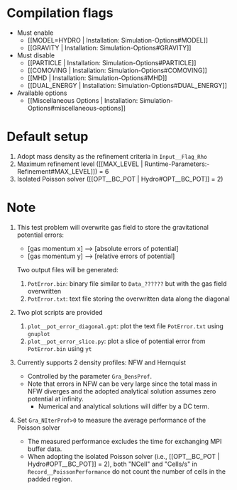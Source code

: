 # Compilation flags
- Must enable
   - [[MODEL=HYDRO | Installation: Simulation-Options#MODEL]]
   - [[GRAVITY | Installation: Simulation-Options#GRAVITY]]
- Must disable
   - [[PARTICLE | Installation: Simulation-Options#PARTICLE]]
   - [[COMOVING | Installation: Simulation-Options#COMOVING]]
   - [[MHD | Installation: Simulation-Options#MHD]]
   - [[DUAL_ENERGY | Installation: Simulation-Options#DUAL_ENERGY]]
- Available options
   - [[Miscellaneous Options | Installation: Simulation-Options#miscellaneous-options]]


# Default setup
1. Adopt mass density as the refinement criteria in `Input__Flag_Rho`
2. Maximum refinement level ([[MAX_LEVEL | Runtime-Parameters:-Refinement#MAX_LEVEL]]) = 6
3. Isolated Poisson solver ([[OPT__BC_POT | Hydro#OPT__BC_POT]] = 2)


# Note
1. This test problem will overwrite gas field to store the gravitational potential errors:
   - [gas momentum x] --> [absolute errors of potential]
   - [gas momentum y] --> [relative errors of potential]

   Two output files will be generated:
   1. `PotError.bin`: binary file similar to `Data_??????` but with the gas field overwritten
   2. `PotError.txt`: text   file storing the overwritten data along the diagonal

2. Two plot scripts are provided
   1. `plot__pot_error_diagonal.gpt`: plot the text file `PotError.txt` using `gnuplot`
   2. `plot__pot_error_slice.py`: plot a slice of potential error from `PotError.bin` using `yt`

3. Currently supports 2 density profiles: NFW and Hernquist
   - Controlled by the parameter `Gra_DensProf`.
   - Note that errors in NFW can be very large since the total mass in NFW diverges and the adopted analytical
     solution assumes zero potential at infinity.
      - Numerical and analytical solutions will differ by a DC term.

4. Set `Gra_NIterProf>0` to measure the average performance of the Poisson solver
   - The measured performance excludes the time for exchanging MPI buffer data.
   - When adopting the isolated Poisson solver (i.e., [[OPT__BC_POT | Hydro#OPT__BC_POT]] = 2), both "NCell" and "Cells/s"
     in `Record__PoissonPerformance` do not count the number of cells in the padded region.
